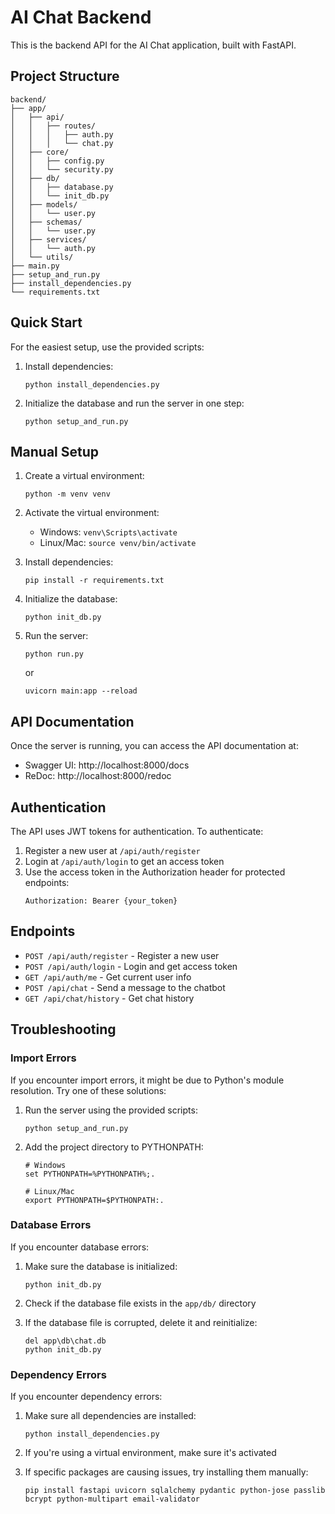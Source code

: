 # AI Chat Backend

This is the backend API for the AI Chat application, built with FastAPI.

## Project Structure

```
backend/
├── app/
│   ├── api/
│   │   ├── routes/
│   │   │   ├── auth.py
│   │   │   └── chat.py
│   ├── core/
│   │   ├── config.py
│   │   └── security.py
│   ├── db/
│   │   ├── database.py
│   │   └── init_db.py
│   ├── models/
│   │   └── user.py
│   ├── schemas/
│   │   └── user.py
│   ├── services/
│   │   └── auth.py
│   └── utils/
├── main.py
├── setup_and_run.py
├── install_dependencies.py
└── requirements.txt
```

## Quick Start

For the easiest setup, use the provided scripts:

1. Install dependencies:
   ```
   python install_dependencies.py
   ```

2. Initialize the database and run the server in one step:
   ```
   python setup_and_run.py
   ```

## Manual Setup

1. Create a virtual environment:
   ```
   python -m venv venv
   ```

2. Activate the virtual environment:
   - Windows: `venv\Scripts\activate`
   - Linux/Mac: `source venv/bin/activate`

3. Install dependencies:
   ```
   pip install -r requirements.txt
   ```

4. Initialize the database:
   ```
   python init_db.py
   ```

5. Run the server:
   ```
   python run.py
   ```
   or
   ```
   uvicorn main:app --reload
   ```

## API Documentation

Once the server is running, you can access the API documentation at:
- Swagger UI: http://localhost:8000/docs
- ReDoc: http://localhost:8000/redoc

## Authentication

The API uses JWT tokens for authentication. To authenticate:

1. Register a new user at `/api/auth/register`
2. Login at `/api/auth/login` to get an access token
3. Use the access token in the Authorization header for protected endpoints:
   ```
   Authorization: Bearer {your_token}
   ```

## Endpoints

- `POST /api/auth/register` - Register a new user
- `POST /api/auth/login` - Login and get access token
- `GET /api/auth/me` - Get current user info
- `POST /api/chat` - Send a message to the chatbot
- `GET /api/chat/history` - Get chat history

## Troubleshooting

### Import Errors

If you encounter import errors, it might be due to Python's module resolution. Try one of these solutions:

1. Run the server using the provided scripts:
   ```
   python setup_and_run.py
   ```

2. Add the project directory to PYTHONPATH:
   ```
   # Windows
   set PYTHONPATH=%PYTHONPATH%;.

   # Linux/Mac
   export PYTHONPATH=$PYTHONPATH:.
   ```

### Database Errors

If you encounter database errors:

1. Make sure the database is initialized:
   ```
   python init_db.py
   ```

2. Check if the database file exists in the `app/db/` directory

3. If the database file is corrupted, delete it and reinitialize:
   ```
   del app\db\chat.db
   python init_db.py
   ```

### Dependency Errors

If you encounter dependency errors:

1. Make sure all dependencies are installed:
   ```
   python install_dependencies.py
   ```

2. If you're using a virtual environment, make sure it's activated

3. If specific packages are causing issues, try installing them manually:
   ```
   pip install fastapi uvicorn sqlalchemy pydantic python-jose passlib bcrypt python-multipart email-validator
   ```
